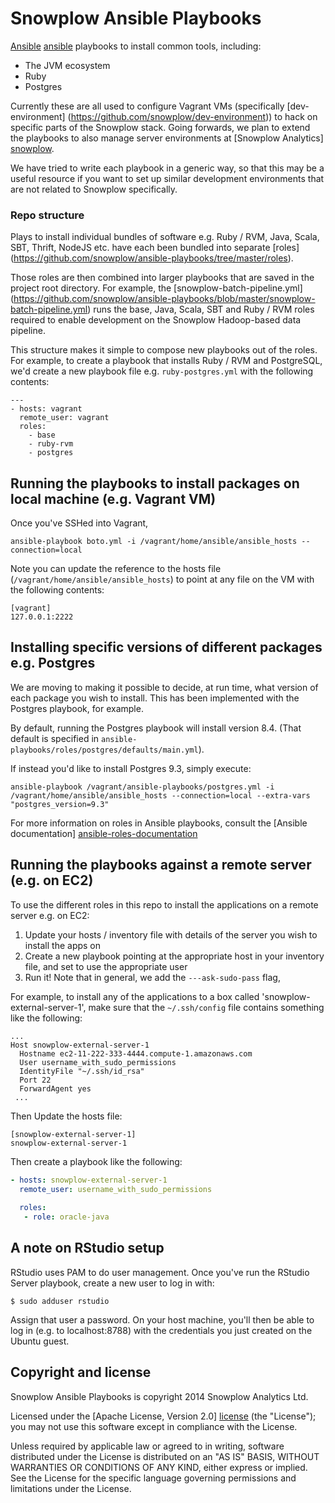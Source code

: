 # Snowplow Ansible Playbooks

[Ansible] [ansible] playbooks to install common tools, including:

* The JVM ecosystem
* Ruby
* Postgres

Currently these are all used to configure Vagrant VMs (specifically [dev-environment] (https://github.com/snowplow/dev-environment)) to hack on specific parts of the Snowplow stack. Going forwards, we plan to extend the playbooks to also manage server environments at [Snowplow Analytics] [snowplow].

We have tried to write each playbook in a generic way, so that this may be a useful resource if you want to set up similar development environments that are not related to Snowplow specifically.

### Repo structure

Plays to install individual bundles of software e.g. Ruby / RVM, Java, Scala, SBT, Thrift, NodeJS etc. have each been bundled into separate [roles] (https://github.com/snowplow/ansible-playbooks/tree/master/roles).

Those roles are then combined into larger playbooks that are saved in the project root directory. For example, the [snowplow-batch-pipeline.yml] (https://github.com/snowplow/ansible-playbooks/blob/master/snowplow-batch-pipeline.yml) runs the base, Java, Scala, SBT and Ruby / RVM roles required to enable development on the Snowplow Hadoop-based data pipeline.

This structure makes it simple to compose new playbooks out of the roles. For example, to create a playbook that installs Ruby / RVM and PostgreSQL, we'd create a new playbook file e.g. `ruby-postgres.yml` with the following contents:

```
---
- hosts: vagrant
  remote_user: vagrant
  roles:
    - base
    - ruby-rvm
    - postgres
```

## Running the playbooks to install packages on local machine (e.g. Vagrant VM)

Once you've SSHed into Vagrant,

```
ansible-playbook boto.yml -i /vagrant/home/ansible/ansible_hosts --connection=local
```

Note you can update the reference to the hosts file (`/vagrant/home/ansible/ansible_hosts`) to point at any file on the VM with the following contents:

```
[vagrant]
127.0.0.1:2222
```

## Installing specific versions of different packages e.g. Postgres

We are moving to making it possible to decide, at run time, what version of each package you wish to install. This has been implemented with the Postgres playbook, for example.

By default, running the Postgres playbook will install version 8.4. (That default is specified in `ansible-playbooks/roles/postgres/defaults/main.yml`).

If instead you'd like to install Postgres 9.3, simply execute:

```
ansible-playbook /vagrant/ansible-playbooks/postgres.yml -i /vagrant/home/ansible/ansible_hosts --connection=local --extra-vars "postgres_version=9.3"
```

For more information on roles in Ansible playbooks, consult the [Ansible documentation] [ansible-roles-documentation]

## Running the playbooks against a remote server (e.g. on EC2)

To use the different roles in this repo to install the applications on a remote server e.g. on EC2:

1. Update your hosts / inventory file with details of the server you wish to install the apps on
2. Create a new playbook pointing at the appropriate host in your inventory file, and set to use the appropriate user
3. Run it! Note that in general, we add the `---ask-sudo-pass` flag, 

For example, to install any of the applications to a box called 'snowplow-external-server-1', make sure that the `~/.ssh/config` file contains something like the following:

```
...
Host snowplow-external-server-1
  Hostname ec2-11-222-333-4444.compute-1.amazonaws.com
  User username_with_sudo_permissions
  IdentityFile "~/.ssh/id_rsa"
  Port 22
  ForwardAgent yes
 ...

```

Then Update the hosts file:

```
[snowplow-external-server-1]
snowplow-external-server-1
```

Then create a playbook like the following:

```yaml
- hosts: snowplow-external-server-1
  remote_user: username_with_sudo_permissions
  
  roles:
   - role: oracle-java 
```

## A note on RStudio setup

RStudio uses PAM to do user management. Once you've run the RStudio Server playbook, create a new user to log in with:

```
$ sudo adduser rstudio
```

Assign that user a password. On your host machine, you'll then be able to log in (e.g. to localhost:8788) with the credentials you just created on the Ubuntu guest.

## Copyright and license

Snowplow Ansible Playbooks is copyright 2014 Snowplow Analytics Ltd.

Licensed under the [Apache License, Version 2.0] [license] (the "License");
you may not use this software except in compliance with the License.

Unless required by applicable law or agreed to in writing, software
distributed under the License is distributed on an "AS IS" BASIS,
WITHOUT WARRANTIES OR CONDITIONS OF ANY KIND, either express or implied.
See the License for the specific language governing permissions and
limitations under the License.

[ansible]: http://www.ansibleworks.com/
[ansible-roles-documentation]: http://docs.ansible.com/playbooks_roles.html
[snowplow]: http://snowplowanalytics.com


[license]: http://www.apache.org/licenses/LICENSE-2.0
